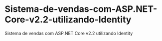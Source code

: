 # Sistema-de-vendas-com-ASP.NET-Core-v2.2-utilizando-Identity
Sistema de vendas com ASP.NET Core v2.2 utilizando Identity
